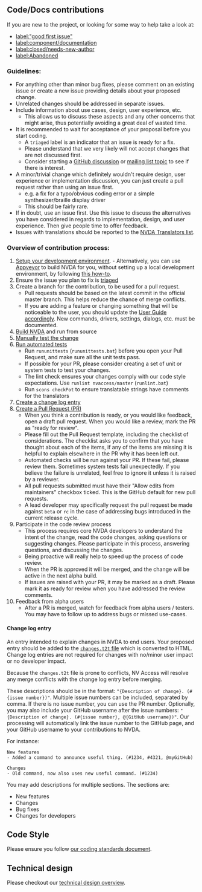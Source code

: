 ## Code/Docs contributions

If you are new to the project, or looking for some way to help take a look at:
- [label:"good first issue"](https://github.com/nvaccess/nvda/issues?q=label%3A%22good+first+issue%22)
- [label:component/documentation](https://github.com/nvaccess/nvda/issues?q=label%3Acomponent%2Fdocumentation)
- [label:closed/needs-new-author](https://github.com/nvaccess/nvda/issues?q=label%3Aclosed%2Fneeds-new-author)
- [label:Abandoned](https://github.com/nvaccess/nvda/issues?q=label%3AAbandoned)

### Guidelines:
- For anything other than minor bug fixes, please comment on an existing issue or create a new issue providing details about your proposed change.
- Unrelated changes should be addressed in separate issues.
- Include information about use cases, design, user experience, etc.
  - This allows us to discuss these aspects and any other concerns that might arise, thus potentially avoiding a great deal of wasted time.
- It is recommended to wait for acceptance of your proposal before you start coding.
  - A `triaged` label is an indicator that an issue is ready for a fix.
  - Please understand that we very likely will not accept changes that are not discussed first.
  - Consider starting a [GitHub discussion](https://github.com/nvaccess/nvda/discussions) or [mailing list topic](https://groups.io/g/nvda-devel/topics) to see if there is interest.
- A minor/trivial change which definitely wouldn't require design, user experience or implementation discussion, you can just create a pull request rather than using an issue first.
  - e.g. a fix for a typo/obvious coding error or a simple synthesizer/braille display driver
  - This should be fairly rare.
- If in doubt, use an issue first. Use this issue to discuss the alternatives you have considered in regards to implementation, design, and user experience. Then give people time to offer feedback.
- Issues with translations should be reported to the [NVDA Translators list](https://groups.io/g/nvda-translations).


### Overview of contribution process:
1. [Setup your development environment](./createDevEnvironment.md).
        - Alternatively, you can use [Appveyor](https://appveyor.com/) to build NVDA for you, without setting up a local development environment, by following [this how-to](./buildingNVDAOnAppveyor.md).
1. Ensure the issue you plan to fix is [triaged](../issues/triage.md)
1. Create a branch for the contribution, to be used for a pull request.
	- Pull requests should be based on the latest commit in the official master branch.
	This helps reduce the chance of merge conflicts.
	- If you are adding a feature or changing something that will be noticeable to the user, you should update the [User Guide accordingly](./userGuideStandards.md).
	New commands, drivers, settings, dialogs, etc. must be documented.
1. [Build NVDA](./buildingNVDA.md) and run from source
1. [Manually test the change](../testing/readme.md)
1. [Run automated tests](../testing/automated.md)
	- Run `rununittests` (`rununittests.bat`) before you open your Pull Request, and make sure all the unit tests pass.
	- If possible for your PR, please consider creating a set of unit or system tests to test your changes.
	- The lint check ensures your changes comply with our code style expectations. Use `runlint nvaccess/master` (`runlint.bat`)
	- Run `scons checkPot` to ensure translatable strings have comments for the translators
1. [Create a change log entry](#change-log-entry)
1. [Create a Pull Request (PR)](./githubPullRequestTemplateExplanationAndExamples.md)
	- When you think a contribution is ready, or you would like feedback, open a draft pull request.
	When you would like a review, mark the PR as "ready for review".
	- Please fill out the Pull Request template, including the checklist of considerations.
	The checklist asks you to confirm that you have thought about each of the items, if any of the items are missing it is helpful to explain elsewhere in the PR why it has been left out.
	- Automated checks will be run against your PR.
	If these fail, please review them.
	Sometimes system tests fail unexpectedly.
	If you believe the failure is unrelated, feel free to ignore it unless it is raised by a reviewer.
	- All pull requests submitted must have their "Allow edits from maintainers" checkbox ticked.
	This is the GitHub default for new pull requests.
	- A lead developer may specifically request the pull request be made against `beta` or `rc` in the case of addressing bugs introduced in the current release cycle.
1. Participate in the code review process
	- This process requires core NVDA developers to understand the intent of the change, read the code changes, asking questions or suggesting changes.
	Please participate in this process, answering questions, and discussing the changes.
	- Being proactive will really help to speed up the process of code review.
	- When the PR is approved it will be merged, and the change will be active in the next alpha build.
	- If issues are raised with your PR, it may be marked as a draft.
	Please mark it as ready for review when you have addressed the review comments.
1. Feedback from alpha users
	- After a PR is merged, watch for feedback from alpha users / testers.
	You may have to follow up to address bugs or missed use-cases.

#### Change log entry
An entry intended to explain changes in NVDA to end users.
Your proposed entry should be added to the [`changes.t2t` file](../../user_docs/en/changes.t2t) which is converted to HTML.
Change log entries are not required for changes with no/minor user impact or no developer impact.

Because the `changes.t2t` file is prone to conflicts, NV Access will resolve any merge conflicts with the change log entry before merging.

These descriptions should be in the format: `"{Description of change}. (#{issue number})"`.
Multiple issue numbers can be included, separated by comma.
If there is no issue number, you can use the PR number.
Optionally, you may also include your GitHub username after the issue numbers: `"{Description of change}. (#{issue number}, @{GitHub username})"`.
Our processing will automatically link the issue number to the GitHub page, and your GitHub username to your contributions to NVDA.

For instance:
```t2t
New features
- Added a command to announce useful thing. (#1234, #4321, @myGitHub)

Changes
- Old command, now also uses new useful command. (#1234)
```

You may add descriptions for multiple sections.
The sections are:
 
* New features
* Changes
* Bug fixes
* Changes for developers

## Code Style
Please ensure you follow [our coding standards document](./codingStandards.md).

## Technical design
Please checkout our [technical design overview](../design/technicalDesignOverview.md).
